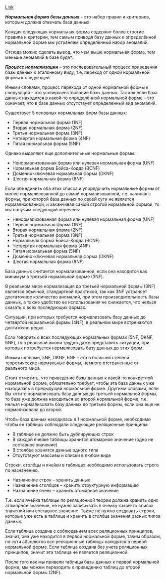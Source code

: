 
[Link](https://info-comp.ru/database-normalization)

***Нормальная форма базы данных*** – это набор правил и критериев, которым должна отвечать база данных.

Каждая следующая нормальная форма содержит более строгие правила и критерии, тем самым приводя базу данных к определённой нормальной форме мы устраняем определённый набор аномалий.

Отсюда можно сделать вывод, что чем выше нормальная форма, тем меньше аномалий в базе будет.

***Процесс нормализации*** – это последовательный процесс приведения базы данных к эталонному виду, т.е. переход от одной нормальной формы к следующей.

Иными словами, процесс перехода от одной нормальной формы к следующей – это усовершенствование базы данных. Так как если база данных находится в какой-то определённой нормальной форме – это означает, что в базе данных отсутствует определенный вид аномалий.

Существует 5 основных нормальных форм базы данных:

 + Первая нормальная форма (1NF)
 + Вторая нормальная форма (2NF)
 + Третья нормальная форма (3NF)
 + Четвертая нормальная форма (4NF)
 + Пятая нормальная форма (5NF)

Однако выделяют еще дополнительные нормальные формы:

 + Ненормализованная форма или нулевая нормальная форма (UNF)
 + Нормальная форма Бойса-Кодда (BCNF)
 + Доменно-ключевая нормальная форма (DKNF)
 + Шестая нормальная форма (6NF)


 Если объединить оба этих списка и упорядочить нормальные формы от менее нормализованной до самой нормализованной, т.е. начиная с формы, при которой база данных по своей сути не является нормализованной, и заканчивая самой строгой нормальной формой, то мы получим следующий перечень:

 + Ненормализованная форма или нулевая нормальная форма (UNF)
 + Первая нормальная форма (1NF)
 + Вторая нормальная форма (2NF)
 + Третья нормальная форма (3NF)
 + Нормальная форма Бойса-Кодда (BCNF)
 + Четвертая нормальная форма (4NF)
 + Пятая нормальная форма (5NF)
 + Доменно-ключевая нормальная форма (DKNF)
 + Шестая нормальная форма (6NF)

База данных считается нормализованной, если она находится как минимум в третьей нормальной форме (3NF).

В реальном мире нормализация до третьей нормальной формы (3NF) является обычной, стандартной практикой, так как 3NF устраняет достаточное количество аномалий, при этом производительность базы данных, а также удобство ее использования не снижается, что нельзя сказать о всех последующих формах.

Ситуации, при которых требуется нормализовать базу данных до четвертой нормальной формы (4NF), в реальном мире встречаются достаточно редко.

Если говорить о всех последующих нормальных формах (5NF, DKNF, 6NF), то в реальной жизни трудно даже представить ситуации, при которых потребуется нормализовать базу данных до этих форм.

Иными словами, 5NF, DKNF, 6NF – это в большей степени теоретические нормальные формы, немного отстраненные от реального мира.

Стоит отметить, что приведение базы данных к какой-то конкретной нормальной форме, обязательно требует, чтобы эта база данных уже находилась в предыдущей нормальной форме. Другими словами, если Вы хотите нормализовать базу данных до третьей нормальной формы, то база уже должна находиться во второй нормальной форме, т.е. нельзя нормализовать базу данных до третьей формы, если она еще не нормализована до второй.


Чтобы база данных находилась в 1 нормальной форме, необходимо чтобы ее таблицы соблюдали следующие реляционные принципы:

 + В таблице не должно быть дублирующих строк
 + В каждой ячейке таблицы хранится атомарное значение (одно не составное значение)
 + В столбце хранятся данные одного типа
 + Отсутствуют массивы и списки в любом виде

 Строки, столбцы и ячейки в таблицах необходимо использовать строго по назначению.

 + Назначение строк – хранить данные
 + Назначение столбцов – хранить структурную информацию
 + Назначение ячеек – хранить атомарное значение

Т.е. если ячейка таблицы по реляционной теории должна хранить одно атомарное значение, не нужно записывать в ячейку какой-то список значений или составное значение. Также не нужно создавать строки, которые уже есть в таблице и хранить в столбце значения разных типов данных.

Если таблица создана с соблюдением всех реляционных принципов, значит, она уже находится в первой нормальной форме, таким образом, по сути абсолютно все реляционные таблицы находятся в первой нормальной форме. Если таблица создана без учета реляционных принципов, значит эта таблица не является реляционной.

После того как мы привели таблицы базы данных к первой нормальной форме, мы можем переходить к приведению таблиц до второй нормальной формы (2NF).